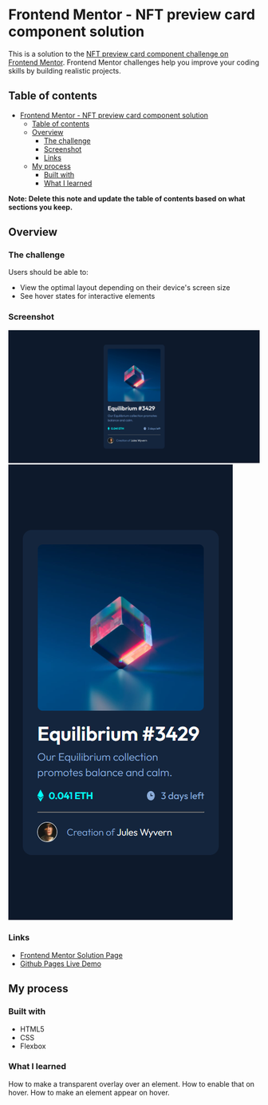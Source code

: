 # Frontend Mentor - NFT preview card component solution

This is a solution to the [NFT preview card component challenge on Frontend Mentor](https://www.frontendmentor.io/challenges/nft-preview-card-component-SbdUL_w0U). Frontend Mentor challenges help you improve your coding skills by building realistic projects. 

## Table of contents

- [Frontend Mentor - NFT preview card component solution](#frontend-mentor---nft-preview-card-component-solution)
  - [Table of contents](#table-of-contents)
  - [Overview](#overview)
    - [The challenge](#the-challenge)
    - [Screenshot](#screenshot)
    - [Links](#links)
  - [My process](#my-process)
    - [Built with](#built-with)
    - [What I learned](#what-i-learned)

**Note: Delete this note and update the table of contents based on what sections you keep.**

## Overview

### The challenge

Users should be able to:

- View the optimal layout depending on their device's screen size
- See hover states for interactive elements

### Screenshot

![Desktop Design](./1440p-wide.png)
![Mobile Design](./375p-wide.png)

### Links

- [Frontend Mentor Solution Page](https://www.frontendmentor.io/solutions/nft-preview-card-component-usingg-html-and-css-6s1xrupxO)
- [Github Pages Live Demo](https://jorgemunozcerda.github.io/fm-newbie-nft-preview-card-component/)

## My process

### Built with

- HTML5
- CSS
- Flexbox

### What I learned

How to make a transparent overlay over an element. How to enable that on hover. How to make an element appear on hover.